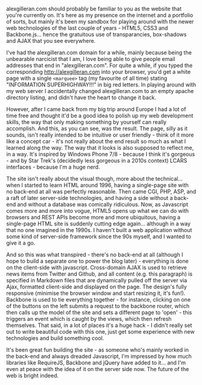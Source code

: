 alexgilleran.com should probably be familiar to you as the website that you're currently on. It's here as my presence on the internet and a portfolio of sorts, but mainly it's been my sandbox for playing around with the newer web technologies of the last couple of years - HTML5, CSS3 and Backbone.js... hence the gratuitous use of transparancies, box-shadows and AJAX that you see everywhere.

I've had the alexgilleran.com domain for a while, mainly because being the unbearable narcicist that I am, I love being able to give people email addresses that end in "alexgilleran.com". For quite a while, if you typed the corresponding http://alexgilleran.com into your browser, you'd get a white page with a single `<marquee>` tag (my favourite of all time) stating "INFORMATION SUPERHIGHWAY!!!" in big red letters. In playing around with my web server I accidentally changed alexgilleran.com to an empty apache directory listing, and didn't have the heart to change it back.

However, after I came back from my big trip around Europe I had a lot of time free and thought it'd be a good idea to polish up my web development skills, the way that only making something by yourself can really accomplish. And this, as you can see, was the result. The page, silly as it sounds, isn't really intended to be intuitive or user friendly - think of it more like a concept car - it's not really about the end result so much as what I learned along the way. The way that it looks is also supposed to reflect me, in a way. It's inspired by Windows Phone 7/8 - because I think it's gorgeous - and by Star Trek's (decidedly less gorgeous in a 2010s context) LCARS interfaces - because I'm a huge nerd.

The site isn't really about the visual though, more about the technical... when I started to learn HTML around 1996, having a single-page site with no back-end at all was perfectly reasonable. Then came CGI, PHP, ASP, and a raft of later server-side technologies, and having a side without a back-end and without a database was comically ridiculous. Now, as Javascript comes more and more into vogue, HTML5 opens up what we can do with browsers and REST APIs become more and more ubiquitous, having a single-page HTML site is suddenly cutting edge again... although in a way that no one imagined in the 1990s. I haven't built a web application without some kind of server-side framework since the 90s myself, and I wanted to give it a go.

And so this was what transpired - there's no back-end at all (although I hope to build a separate one to power the blog later) - everything is done on the client-side with javascript. Cross-domain AJAX is used to retrieve news items from Twitter and Github, and all content (e.g. this paragraph) is specified in Markdown files that are dynamically pulled off the server via Ajax, formatted client-side and displayed on the page. The design's fully responsive (minimise the browser window and start resizing it, it's fun!). Backbone is used to tie everything together - for instance, clicking on one of the buttons on the left submits a request to the backbone router, which then calls up the model of the site and sets a different page to 'open' - this triggers an event which is caught by the views, which then refresh themselves. That said, in a lot of places it's a huge hack - I didn't really set out to write beautiful code with this one, just get some experience with new technologies and build something cool.

It's been great fun building the site - as someone who's mainly worked in the back-end and always dreaded Javascript, I'm impressed by how much libraries like RequireJS, Backbone and jQuery have added to it... and I'm even at peace with the idea of it on the server side now. The future of the web is bright indeed.